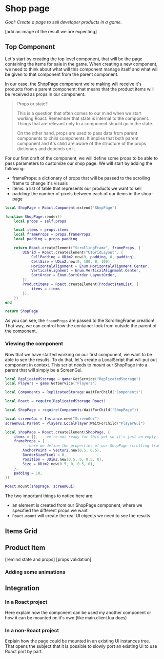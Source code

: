 # Shop page
_Goal: Create a page to sell developer products in a game._

[add an image of the result we are expecting]

## Top Component
Let's start by creating the top level component, that will be the page containing the items for sale in the game. When creating a new component, we need to think about what will this component manage itself and what will be given to that component from the parent component.

In our case, the ShopPage component we're making will receive it's products from a parent component: that means that the product items will be received as props in our component.

> Props or state?
>
> This is a question that often comes to our mind when we start working Roact. Remember that state is internal to the component. Things that are relevant only to a component should go in the state.
>
> On the other hand, props are used to pass data from parent components to child components. It implies that both parent component and it's child are aware of the structure of the props dictionary and depends on it.

For our first draft of the component, we will define some props to be able to pass parameters to customize our shop page. We will start by adding the following:
 - frameProps: a dictionary of props that will be passed to the scrolling frame to change it's visuals
 - items: a list of table that represents our products we want to sell
 - padding: the number of pixels between each of our items in the shop-page

```lua
local ShopPage = Roact.Component:extend("ShopPage")

function ShopPage:render()
	local props = self.props

	local items = props.items
	local frameProps = props.frameProps
	local padding = props.padding

	return Roact.createElement("ScrollingFrame", frameProps, {
		UIGrid = Roact.createElement("UIGridLayout", {
			CellPadding = UDim2.new(0, padding, 0, padding),
			CellSize = UDim2.new(0, 100, 0, 100),
			HorizontalAlignment = Enum.HorizontalAlignment.Center,
			VerticalAlignment = Enum.VerticalAlignment.Center,
			SortOrder = Enum.SortOrder.LayoutOrder,
		}),
		ProductItems = Roact.createElement(ProductItemList, {
			items = items
		}),
	})
end

return ShopPage
```

As you can see, the `frameProps` are passed to the ScrollingFrame creation! That way, we can control how the container look from outside the parent of the component.

### Viewing the component

Now that we have started working on our first component, we want to be able to see the results. To do that, let's create a LocalScript that will put out component in context. This script needs to _mount_ our ShopPage into a parent that will simply be a ScreenGui.

```lua
local ReplicatedStorage = game:GetService("ReplicatedStorage")
local Players = game:GetService("Players")

local Components = ReplicatedStorage:WaitForChild("Components")

local Roact = require(ReplicatedStorage.Roact)

local ShopPage = require(Components:WaitForChild("ShopPage"))

local screenGui = Instance.new("ScreenGui")
screenGui.Parent = Players.LocalPlayer:WaitForChild("PlayerGui")

local shopPage = Roact.createElement(ShopPage, {
	items = {}, -- we're not ready for this yet so it's just an empty list
	frameProps = {
		-- here we define the properties of our ShopPage scrolling frame
		AnchorPoint = Vector2.new(0.5, 0.5),
		BorderSizePixel = 0,
		Position = UDim2.new(0.5, 0, 0.5, 0),
		Size = UDim2.new(0.5, 0, 0.5, 0),
	},
	padding = 10,
})

Roact.mount(shopPage, screenGui)
```

The two important things to notice here are:
 - an element is created from our ShopPage component, where we specified the different props we want
 - `Roact.mount` will create the real UI objects we need to see the results

## Items Grid


## Product Item
[remind state and props]
[props validation]

### Adding some animations


## Integration

### In a Roact project
Here explain how the component can be used my another component or how it can be mounted on it's own (like main.client.lua does)

### In a non-Roact project
Explain how the page could be mounted in an existing UI instances tree. That opens the subject that it is possible to slowly port an existing UI to use Roact part by part.
